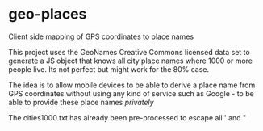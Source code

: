 # geo-places
Client side mapping of GPS coordinates to place names

This project uses the GeoNames Creative Commons licensed data set to generate a JS object that knows all city place names where 1000 or more people live. Its not perfect but might work for the 80% case.

The idea is to allow mobile devices to be able to derive a place name from GPS coordinates without using any kind of service such as Google - to be able to provide these place names *privately* 

The cities1000.txt has already been pre-processed to escape all ' and "

